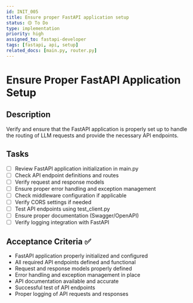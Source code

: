 ```yaml
---
id: INIT_005
title: Ensure proper FastAPI application setup
status: 🟡 To Do
type: implementation
priority: high
assigned_to: fastapi-developer
tags: [fastapi, api, setup]
related_docs: [main.py, router.py]
---
```


# Ensure Proper FastAPI Application Setup

## Description

Verify and ensure that the FastAPI application is properly set up to handle the routing of LLM requests and provide the necessary API endpoints.

## Tasks

- [ ] Review FastAPI application initialization in main.py
- [ ] Check API endpoint definitions and routes
- [ ] Verify request and response models
- [ ] Ensure proper error handling and exception management
- [ ] Check middleware configuration if applicable
- [ ] Verify CORS settings if needed
- [ ] Test API endpoints using test_client.py
- [ ] Ensure proper documentation (Swagger/OpenAPI)
- [ ] Verify logging integration with FastAPI

## Acceptance Criteria ✅

- FastAPI application properly initialized and configured
- All required API endpoints defined and functional
- Request and response models properly defined
- Error handling and exception management in place
- API documentation available and accurate
- Successful test of API endpoints
- Proper logging of API requests and responses